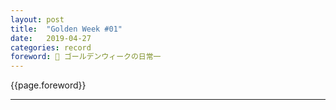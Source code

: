 ```yaml
---
layout: post
title:  "Golden Week #01"
date:   2019-04-27
categories: record
foreword: 🍉 ゴールデンウィークの日常一
---
```


{{page.foreword}}

---
